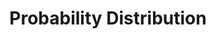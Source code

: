 ---
types: "word"

title: "Probability Distribution"

categories: ['']

tags: ['probability', 'distribution']

arabic: ['التوزيع الاحتمالي']

publishers: ['خوارزميات الذكاء الاصطناعي في تحليل النص العربي']

types: "word"

slug: ""
---